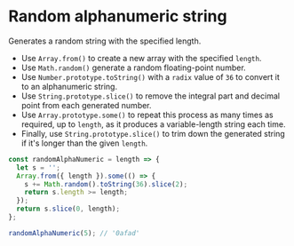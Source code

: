 # Random alphanumeric string

Generates a random string with the specified length.

* Use `Array.from()` to create a new array with the specified `length`.
* Use `Math.random()` generate a random floating-point number.
* Use `Number.prototype.toString()` with a `radix` value of `36` to convert it to an alphanumeric string.
* Use `String.prototype.slice()` to remove the integral part and decimal point from each generated number.
* Use `Array.prototype.some()` to repeat this process as many times as required, up to `length`, as it produces a variable-length string each time.
* Finally, use `String.prototype.slice()` to trim down the generated string if it's longer than the given `length`.

```js
const randomAlphaNumeric = length => {
  let s = '';
  Array.from({ length }).some(() => {
    s += Math.random().toString(36).slice(2);
    return s.length >= length;
  });
  return s.slice(0, length);
};
```

```js
randomAlphaNumeric(5); // '0afad'
```
